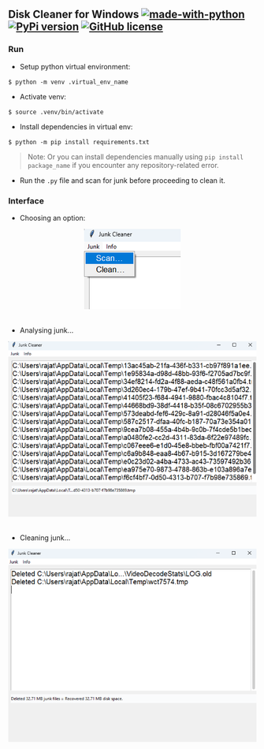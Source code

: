 ## Disk Cleaner for Windows [![made-with-python](https://img.shields.io/badge/Made%20with-Python-1f425f.svg)](https://www.python.org/) [![PyPi version](https://badgen.net/pypi/v/pip/)](https://pypi.org/project/pip) [![GitHub license](https://img.shields.io/github/license/Naereen/StrapDown.js.svg)](https://github.com/Naereen/StrapDown.js/blob/master/LICENSE)

### Run

- Setup python virtual environment:

```console
$ python -m venv .virtual_env_name
```

- Activate venv:

```console
$ source .venv/bin/activate
```

- Install dependencies in virtual env:

```console
$ python -m pip install requirements.txt
```

> Note: Or you can install dependencies manually using `pip install package_name` if you encounter any repository-related error.

- Run the `.py` file and scan for junk before proceeding to clean it.

### Interface

- Choosing an option:

<div align="center">
    <img src="assets/1.png" alt="Option 1">
</div><br>

- Analysing junk...
<div align="center">
    <img src="assets/3.png" alt="Junk Analysis">
</div><br>

- Cleaning junk...
<div align="center">
    <img src="assets/2.png" alt="Junk Cleaning">
</div>
